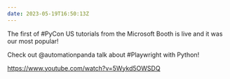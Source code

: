 ```yaml
---
date: 2023-05-19T16:50:13Z
---
```


The first of #PyCon US tutorials from the Microsoft Booth is live and it was our most popular!

Check out @automationpanda talk about #Playwright with Python!

https://www.youtube.com/watch?v=5Wykd5OWSDQ
